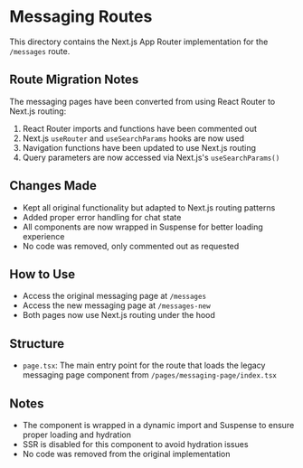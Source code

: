 # Messaging Routes

This directory contains the Next.js App Router implementation for the `/messages` route.

## Route Migration Notes

The messaging pages have been converted from using React Router to Next.js routing:

1. React Router imports and functions have been commented out
2. Next.js `useRouter` and `useSearchParams` hooks are now used
3. Navigation functions have been updated to use Next.js routing
4. Query parameters are now accessed via Next.js's `useSearchParams()`

## Changes Made

- Kept all original functionality but adapted to Next.js routing patterns
- Added proper error handling for chat state
- All components are now wrapped in Suspense for better loading experience
- No code was removed, only commented out as requested

## How to Use

- Access the original messaging page at `/messages`
- Access the new messaging page at `/messages-new`
- Both pages now use Next.js routing under the hood

## Structure

- `page.tsx`: The main entry point for the route that loads the legacy messaging page component from `/pages/messaging-page/index.tsx`

## Notes

- The component is wrapped in a dynamic import and Suspense to ensure proper loading and hydration
- SSR is disabled for this component to avoid hydration issues
- No code was removed from the original implementation
